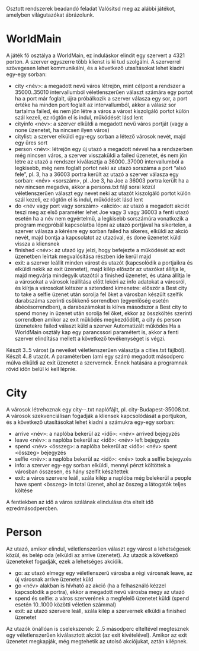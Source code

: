 Osztott rendszerek beadandó feladat
Valósítsd meg az alábbi játékot, amelyben világutazókat ábrázolunk.

<h1>WorldMain</h1>
A játék fő osztálya a WorldMain, ez induláskor elindít egy szervert a 4321 porton. A szerver egyszerre több klienst is ki tud szolgálni. A szerverrel szövegesen lehet kommunikálni, és a következő utasításokat lehet kiadni egy-egy sorban:

- city <név>: a megadott nevű város létrejön, mint célpont
a rendszer a 35000..35010 intervallumból véletlenszerűen választ számára egy portot
ha a port már foglalt, újra próbálkozik
a szerver válasza egy sor, a port értéke
ha minden port foglalt az intervallumból, akkor a válasz sor tartalma failed, és nem jön létre a város
a várost kiszolgáló portot külön szál kezeli, ez rögtön el is indul, működését lásd lent
- cityinfo <név>: a szerver elküldi a megadott nevű város portját (vagy a none üzenetet, ha nincsen ilyen város)
- citylist: a szerver elküldi egy-egy sorban a létező városok nevét, majd egy üres sort
- person <név>: létrejön egy új utazó a megadott névvel
ha a rendszerben még nincsen város, a szerver visszaküldi a failed üzenetet, és nem jön létre az utazó
a rendszer kiválasztja a 36000..37000 intervallumból a legkisebb, még nem foglalt portot neki
az utazó sorszáma a port “alsó fele”, pl. 3, ha a 36003 portra került az utazó
a szerver válasza egy sorban: <név> <sorszám>, pl. Joe 3, ha Joe a 36003 portra került
ha a név nincsen megadva, akkor a persons.txt fájl sorai közül véletlenszerűen választ egy nevet neki
az utazót kiszolgáló portot külön szál kezeli, ez rögtön el is indul, működését lásd lent
- do <név vagy port vagy sorszám> <akció>: az utazó a megadott akciót teszi meg
az első paraméter lehet Joe vagy 3 vagy 36003 a fenti utazó esetén
ha a név nem egyértelmű, a legkisebb sorszámúra vonatkozik
a program megpróbál kapcsolatba lépni az utazó portjával
ha sikertelen, a szerver válasza a kérésre egy sorban failed
ha sikeres, elküldi az akció nevét, majd bontja a kapcsolatot az utazóval, és done üzenetet küld vissza a kliensnek
- finished <név>: az utazó így jelzi, hogy befejezte a működését
az exit üzenetben leírtak megvalósítása részben ide kerül majd
- exit: a szerver leállít minden várost és utazót (kapcsolódik a portjaikra és elküldi nekik az exit üzenetet), majd kilép
először az utazókat állítja le, majd megvárja mindegyik utazótól a finished üzenetet, és utána állítja le a városokat
a városok leállítása előtt lekéri az info adatokat a városról, és kiírja a városokat kétszer a sztenderd kimenetre:
először a Best city to take a selfie üzenet után sorolja fel őket a városban készült szelfik darabszáma szerinti csökkenő sorrendben (egyenlőség esetén ábécésorrendben), a darabszámokat is kiírva
másodszor a Best city to spend money in üzenet után sorolja fel őket, ekkor az összköltés szerinti sorrendben
amikor az exit működés megkezdődött, a city és person üzenetekre failed választ küld a szerver
Automatizált működés
Ha a WorldMain osztály kap egy parancssori paramétert is, akkor a fenti szerver elindítása mellett a következő tevékenységet is végzi.

Készít 3..5 várost (a neveiket véletlenszerűen választja a cities.txt fájlból).
Készít 4..8 utazót.
A paraméterben (ami egy szám) megadott másodperc múlva elküldi az exit üzenetet a szervernek. Ennek hatására a programnak rövid időn belül ki kell lépnie.

<h1>City</h1>
A városok létrehoznak egy city-<városnév>-<port>.txt naplófájlt, pl. city-Budapest-35008.txt.
A városok szekvenciálisan fogadják a kliensek kapcsolódását a portjukon, és a következő utasításokat lehet kiadni a számukra egy-egy sorban:
  
- arrive <név>: a naplóba bekerül az <idő>: <név> arrived bejegyzés
- leave <név>: a naplóba bekerül az <idő>: <név> left bejegyzés
- spend <név> <összeg>: a naplóba bekerül az <idő>: <név> spent <összeg> bejegyzés
- selfie <név>: a naplóba bekerül az <idő>: <név> took a selfie bejegyzés
- info: a szerver egy-egy sorban elküldi, mennyi pénzt költöttek a városban összesen, és hány szelfit készítettek
- exit: a város szervere leáll, szála kilép a naplóba még belekerül a people have spent <összeg> in total üzenet, ahol az összeg a látogatók teljes költése

A fentiekben az idő a város szálának elindulása óta eltelt idő ezredmásodpercben.

<h1>Person</h1>
Az utazó, amikor elindul, véletlenszerűen választ egy várost a lehetségesek közül, és belép oda (elküldi az arrive üzenetet).
Az utazók a következő üzeneteket fogadják, ezek a lehetséges akcióik.

- go: az utazó elmegy egy véletlenszerű városba a régi városnak leave, az új városnak arrive üzenetet küld
- go <név> alakban is hívható az akció (ha a felhasználó kézzel kapcsolódik a portra), ekkor a megadott nevű városba megy az utazó
- spend és selfie: a város szerverének a megfelelő üzenetet küldi (spend esetén 10..1000 közötti véletlen számmal)
- exit: az utazó szervere leáll, szála kilép a szervernek elküldi a finished üzenetet

Az utazók önállóan is cselekszenek: 2..5 másodperc elteltével megtesznek egy véletlenszerűen kiválasztott akciót (az exit kivételével). Amikor az exit üzenetet megkapják, még megtehetik az utolsó akciójukat, aztán kilépnek.
